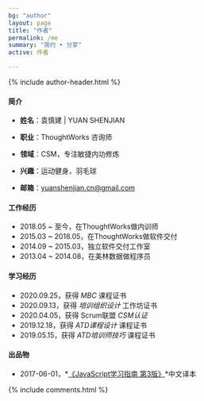 ```yaml
---
bg: "author"
layout: page
title: "作者"
permalink: /me
summary: "简约 • 分享"
active: 作者

---
```


{% include author-header.html %}

#### 简介

- **姓名**：袁慎建 \| YUAN SHENJIAN

- **职业**：ThoughtWorks 咨询师

- **领域**：CSM，专注敏捷内功修炼

- **兴趣**：运动健身，羽毛球

- **邮箱**：yuanshenjian.cn@gmail.com


#### 工作经历

- 2018.05 ~ 至今，在ThoughtWorks做内训师
- 2015.03 ~ 2018.05，在ThoughtWorks做软件交付
- 2014.09 ~ 2015.03，独立软件交付工作室
- 2013.04 ~ 2014.08，在美林数据做程序员

#### 学习经历

- 2020.09.25，获得 *MBC* 课程证书
- 2020.09.13，获得 *培训组织设计* 工作坊证书
- 2020.04.05，获得 Scrum联盟 *CSM认证*
- 2019.12.18，获得 *ATD课程设计* 课程证书
- 2019.05.15，获得 *ATD培训师技巧* 课程证书

#### 出品物

- 2017-06-01，*[《JavaScript学习指南 第3版》](https://item.jd.com/12123997.html)*中文译本


{% include comments.html %}

